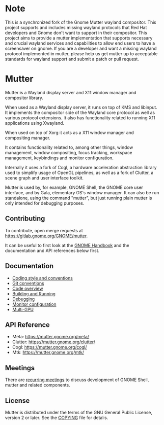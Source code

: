 # Note

This is a synchronized fork of the Gnome Mutter wayland compositor.  This project supports and includes missing wayland protocols that Red Hat developers and Gnome don't want to support in their compositor.  This project aims to provide a mutter implementation that supports necessary and crucial wayland services and capabilities to allow end users to have a screensaver on gnome.  If you are a developer and want a missing wayland protocol implemented in mutter, please help us get mutter up to acceptable standards for wayland support and submit a patch or pull request.

# Mutter

Mutter is a Wayland display server and X11 window manager and compositor library.

When used as a Wayland display server, it runs on top of KMS and libinput. It
implements the compositor side of the Wayland core protocol as well as various
protocol extensions. It also has functionality related to running X11
applications using Xwayland.

When used on top of Xorg it acts as a X11 window manager and compositing manager.

It contains functionality related to, among other things, window management,
window compositing, focus tracking, workspace management, keybindings and
monitor configuration.

Internally it uses a fork of Cogl, a hardware acceleration abstraction library
used to simplify usage of OpenGL pipelines, as well as a fork of Clutter, a
scene graph and user interface toolkit.

Mutter is used by, for example, GNOME Shell, the GNOME core user interface, and
by  Gala, elementary OS's window manager. It can also be run standalone, using
the  command "mutter", but just running plain mutter is only intended for
debugging purposes.

## Contributing

To contribute, open merge requests at https://gitlab.gnome.org/GNOME/mutter.

It can be useful to first look at the
[GNOME Handbook](https://handbook.gnome.org/development.html) and the
documentation and API references below first.

## Documentation

- [Coding style and conventions](doc/coding-style.md)
- [Git conventions](doc/git-conventions.md)
- [Code overview](doc/code-overview.md)
- [Building and Running](doc/building-and-running.md)
- [Debugging](doc/debugging.md)
- [Monitor configuration](doc/monitor-configuration.md)
- [Multi-GPU](doc/multi-gpu.md)

## API Reference

- Meta: <https://mutter.gnome.org/meta/>
- Clutter: <https://mutter.gnome.org/clutter/>
- Cogl: <https://mutter.gnome.org/cogl/>
- Mtk: <https://mutter.gnome.org/mtk/>

## Meetings

There are [recurring meetings](https://hedgedoc.gnome.org/s/ymP_L5MUs) to
discuss development of GNOME Shell, mutter and related components.

## License

Mutter is distributed under the terms of the GNU General Public License,
version 2 or later. See the [COPYING][license] file for detalis.

[bug-tracker]: https://gitlab.gnome.org/GNOME/mutter/issues
[license]: COPYING
